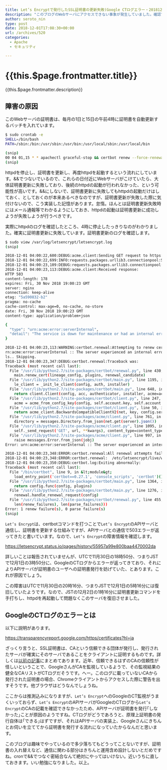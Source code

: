 ```yaml
---
title: Let’s Encryptで発行したSSL証明書の更新失敗(Google CTログエラー・20181201)
description: "このブログのWebサーバにアクセスできない事象が発生していました。確認できたのは12月2日の0時くらいです。原因がわかったのでメモしておきます。"
author: seroto_nin
type: post
date: 2018-12-01T17:08:30+00:00
url: /archives/520
categories:
  - Apache
  - セキュリティ

---
```

# {{this.$page.frontmatter.title}}

<CategoriesAndDate/>

{{this.$page.frontmatter.description}}

<!--more-->

## 障害の原因

このWebサーバの証明書は、毎月の1日と15日の午前4時に証明書を自動更新するバッチを入れています。

```bash
$ sudo crontab -e
SHELL=/bin/bash
PATH=/sbin:/bin:/usr/sbin:/usr/bin:/usr/local/sbin:/usr/local/bin

(snip)
00 04 01,15 * * apachectl graceful-stop && certbot renew --force-renewal && apachectl start
(snip)
```

httpdを停止し、証明書を更新し、再度httpdを起動するという流れにしています。&&でつないでいるので、これらの日付近にWebサーバがこけていたら、大体証明書更新に失敗しており、後続のhttpdの起動が行われなかった、という可能性が高いです。&&にしないで、証明書更新に失敗してもhttpdの起動だけはしておく、としておくのが本来あるべきなのですが、証明書更新が失敗した際に気付けないので、こう実装した記憶があります。怠惰。ほんとは証明書更新失敗時にはメール通報等でわかるようにしておき、httpdの起動は証明書更新に成功しようが失敗しようが行うべきです。

実際にhttpdのログを確認したところ、4時に停止したっきりなのがわかりました。確実に証明書更新に失敗しています。証明書更新のログを確認します。

```bash
$ sudo view /var/log/letsencrypt/letsencrypt.log
(snip)

2018-12-01 04:00:22,600:DEBUG:acme.client:Sending GET request to https://acme-v02.api.letsencrypt.org/directory.
2018-12-01 04:00:22,699:INFO:requests.packages.urllib3.connectionpool:Starting new HTTPS connection (1): acme-v02.api.letsencrypt.org
2018-12-01 04:00:23,109:DEBUG:requests.packages.urllib3.connectionpool:"GET /directory HTTP/1.1" 503 178
2018-12-01 04:00:23,113:DEBUG:acme.client:Received response:
HTTP 503
content-length: 178
expires: Fri, 30 Nov 2018 19:00:23 GMT
server: nginx
connection: keep-alive
etag: "5a590832-b2"
pragma: no-cache
cache-control: max-age=0, no-cache, no-store
date: Fri, 30 Nov 2018 19:00:23 GMT
content-type: application/problem+json

{
  "type": "urn:acme:error:serverInternal",
  "detail": "The service is down for maintenance or had an internal error. Check https://letsencrypt.status.io/ for more details."
}

2018-12-01 04:00:23,113:WARNING:certbot.renewal:Attempting to renew cert (www.serotoninpower.club) from /etc/letsencrypt/renewal/www.serotoninpower.club.conf produced an unexpected error: u
rn:acme:error:serverInternal :: The server experienced an internal error :: The service is down for maintenance or had an internal error. Check https://letsencrypt.status.io/ for more detai
ls.. Skipping.
2018-12-01 04:00:23,347:DEBUG:certbot.renewal:Traceback was:
Traceback (most recent call last):
  File "/usr/lib/python2.7/site-packages/certbot/renewal.py", line 430, in handle_renewal_request
    main.renew_cert(lineage_config, plugins, renewal_candidate)
  File "/usr/lib/python2.7/site-packages/certbot/main.py", line 1195, in renew_cert
    le_client = _init_le_client(config, auth, installer)
  File "/usr/lib/python2.7/site-packages/certbot/main.py", line 648, in _init_le_client
    return client.Client(config, acc, authenticator, installer, acme=acme)
  File "/usr/lib/python2.7/site-packages/certbot/client.py", line 247, in __init__
    acme = acme_from_config_key(config, self.account.key, self.account.regr)
  File "/usr/lib/python2.7/site-packages/certbot/client.py", line 50, in acme_from_config_key
    return acme_client.BackwardsCompatibleClientV2(net, key, config.server)
  File "/usr/lib/python2.7/site-packages/acme/client.py", line 761, in __init__
    directory = messages.Directory.from_json(net.get(server).json())
  File "/usr/lib/python2.7/site-packages/acme/client.py", line 1095, in get
    self._send_request('GET', url, **kwargs), content_type=content_type)
  File "/usr/lib/python2.7/site-packages/acme/client.py", line 997, in _check_response
    raise messages.Error.from_json(jobj)
Error: urn:acme:error:serverInternal :: The server experienced an internal error :: The service is down for maintenance or had an internal error. Check https://letsencrypt.status.io/ for more details.

2018-12-01 04:00:23,348:ERROR:certbot.renewal:All renewal attempts failed. The following certs could not be renewed:
2018-12-01 04:00:23,348:ERROR:certbot.renewal:  /etc/letsencrypt/live/www.serotoninpower.club/fullchain.pem (failure)
2018-12-01 04:00:23,350:DEBUG:certbot.log:Exiting abnormally:
Traceback (most recent call last):
  File "/bin/certbot", line 9, in &lt;module&gt;
    load_entry_point('certbot==0.27.1', 'console_scripts', 'certbot')()
  File "/usr/lib/python2.7/site-packages/certbot/main.py", line 1364, in main
    return config.func(config, plugins)
  File "/usr/lib/python2.7/site-packages/certbot/main.py", line 1276, in renew
    renewal.handle_renewal_request(config)
  File "/usr/lib/python2.7/site-packages/certbot/renewal.py", line 455, in handle_renewal_request
    len(renew_failures), len(parse_failures)))
Error: 1 renew failure(s), 0 parse failure(s)
(snip)
```

`Let’s Encrypt`は、certbotコマンドを打つことで`Let’s Encrypt`のAPIサーバと通信し、証明書を更新する仕組みですが、APIサーバとの通信で503エラーが返ってきたと書いています。なので、`Let’s Encrypt`の障害情報を確認します。

<https://letsencrypt.status.io/pages/history/55957a99e800baa4470002da>

詳しいことは報告されていませんが、UTCで11月30日の18時50分、つまりJSTで12月1日の3時50分に、GoogleのCTログからエラーが返ってきており、それによりAPIサーバが証明書のユーザへの証明書発行を妨げていた、とあります。これが原因でしょう。

この障害はUTCで11月30日の20時16分、つまりJSTで12月1日の5時16分には復旧していたようです。なので、JSTの12月2日の1時16分に証明書更新コマンドを手打ちし、httpdを再起動して問題なくこのサーバを復旧させました。

## GoogleのCTログのエラーとは

以下に説明があります。

<https://transparencyreport.google.com/https/certificates?hl=ja>

ざっくり言うと、SSL証明書は、CAという信頼できる団体が発行し、発行されたサーバが確実にそのサーバであることをクライアントに証明するものです。詳しくは[以前の記事][1]にまとめてあります。近年、信頼できるはずのCAの信頼性が怪しいということで、GoogleさんがCAを監視しているようで、その監視結果の健全なCAリストがCTログだそうです。へー。このログに載っていないCAから発行された証明書の場合、Chromeクライアントからアクセスした際に警告を出すそうです。他ブラウザはどうなんでしょうね。

ここからは推測込みになりますが、`Let’s Encrypt`へのGoogleのCT監視がうまくいっておらず、`Let’s Encrypt`のAPIサーバがGoogleのCTログから`Let’s Encrypt`のCAの記載を確認できなかったため、APIサーバが証明書を発行｢しなかった｣ことが原因のようですね。CTログがどうであろうと、原理上証明書の発行自体は｢できる｣はずですが、それはAPIサーバの実装上、Googleさんにきちんとお伺いを立ててから証明書を発行する流れになっていたからなんだと思います。

このブログは趣味でやっているので多少落ちてもどうってことないですが、証明書の入れ替えなど、通信に関わる部分はきちんと運用含め設計しないとだめですね。cronで&&でつなぐ密結合なんて絶対にやってはいけない。近いうちに直しておきます。いい勉強になりました。以上。

 [1]: https://www.serotoninpower.club/archives/360
